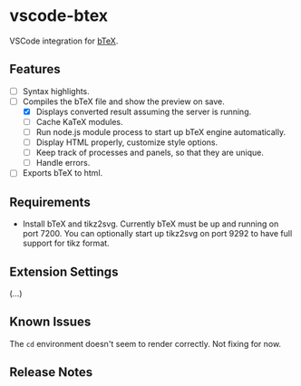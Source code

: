 # vscode-btex

VSCode integration for [bTeX](https://github.com/banana-space/btex).

## Features

- [ ] Syntax highlights.
- [ ] Compiles the bTeX file and show the preview on save.
  - [X] Displays converted result assuming the server is running.
  - [ ] Cache KaTeX modules.
  - [ ] Run node.js module process to start up bTeX engine automatically.
  - [ ] Display HTML properly, customize style options.
  - [ ] Keep track of processes and panels, so that they are unique.
  - [ ] Handle errors.
- [ ] Exports bTeX to html.

## Requirements

- Install bTeX and tikz2svg. Currently bTeX must be up and running on port 7200.
  You can optionally start up tikz2svg on port 9292 to have full support for
  tikz format.

## Extension Settings

(...)

## Known Issues

The `cd` environment doesn't seem to render correctly. Not fixing for now.

## Release Notes
